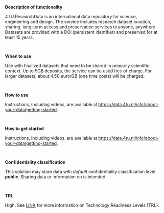 **Description of functionality**

4TU.ResearchData is an international data repository for science, engineering and design. The service includes research dataset curation, sharing, long-term access and preservation services to anyone, anywhere. Datasets are provided with a DOI (persistent identifier) and preserved for at least 15 years.

&nbsp;

**When to use**

Use with finalized datasets that need to be shared in primarily scientific context. Up to 5GB deposits, the service can be used free of charge. For larger datasets, about 4.50 euro/GB (one time costs) will be charged.

&nbsp;

**How to use**

Instructions, including videos, are available at https://data.4tu.nl/info/about-your-data/getting-started.

&nbsp;

**How to get started**

Instructions, including videos, are available at https://data.4tu.nl/info/about-your-data/getting-started.

&nbsp;

**Confidentiality classification**

This solution may store data with _default_ confidentiality classification level: __public__. Sharing data or information on is intended.

&nbsp;

**TRL**

High. See [LINK](/storage-finder/trl)  for more information on Technology Readiness Levels (TRL).
